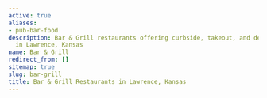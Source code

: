 ```yaml
---
active: true
aliases: 
- pub-bar-food
description: Bar & Grill restaurants offering curbside, takeout, and delivery food
  in Lawrence, Kansas
name: Bar & Grill
redirect_from: []
sitemap: true
slug: bar-grill
title: Bar & Grill Restaurants in Lawrence, Kansas
---
```

